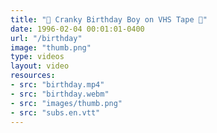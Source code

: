 ```yaml
---
title: "🎉 Cranky Birthday Boy on VHS Tape 📼"
date: 1996-02-04 00:01:01-0400
url: "/birthday"
image: "thumb.png"
type: videos
layout: video
resources:
- src: "birthday.mp4"
- src: "birthday.webm"
- src: "images/thumb.png"
- src: "subs.en.vtt"
---
```

